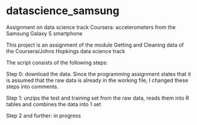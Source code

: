 datascience_samsung
===================

Assignment on data science track Coursera: accelerometers from the Samsung Galaxy S smartphone

This project is an assignment of the module Getting and Cleaning data of the Coursera/Johns Hopkings data science track

The script consists of the following steps:

Step 0: download the data. Since the programming assignment states that it is assumed that the raw data is already in the 
working file, I changed these steps into comments.

Step 1: unzips the test and training set from the raw data, reads them into R tables and combines the data into 1 set

Step 2 and further:  in progress
